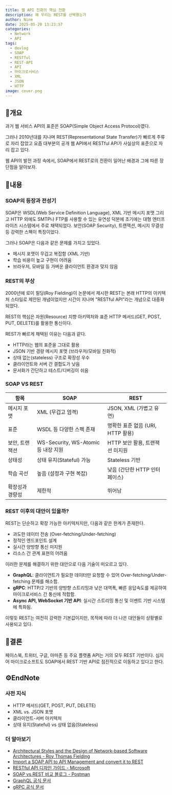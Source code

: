 ```yaml
---
title: 웹 API 진화의 핵심 전환
description: 왜 우리는 REST를 선택했는가
author: Nine
date: 2025-05-20 13:23:57
categories:
  - Network
  - API
tags:
  - devlog
  - SOAP
  - RESTful
  - REST-API
  - API
  - 마이크로서비스
  - XML
  - JSON
  - HTTP
image: cover.png
---
```

## 📌개요

과거 웹 서비스 API의 표준은 SOAP(Simple Object Access Protocol)였다.

그러나 2010년대를 지나며 REST(Representational State Transfer)가 빠르게 주류로 자리 잡았고 요즘 대부분의 공개 웹 API에서 RESTful API가 사실상의 표준으로 자리 잡고 있다.

웹 API의 발전 과정 속에서, SOAP에서 REST로의 전환이 일어난 배경과 그에 따른 장단점을 알아보자.

## 📌내용

### SOAP의 등장과 전성기

SOAP은 WSDL(Web Service Definition Language), XML 기반 메시지 포맷 그리고 HTTP 외에도 SMTP나 FTP를 사용할 수 있는 유연성 덕분에 초기에는 대형 엔터프라이즈 시스템에서 주로 채택되었다.
보안(SOAP Security), 트랜잭션, 메시지 무결성 등 강력한 스펙이 특징이었다.

그러나 SOAP은 다음과 같은 문제를 가지고 있었다.
- 메시지 포맷이 무겁고 복잡함 (XML 기반)
- 학습 비용이 높고 구현이 어려움
- 브라우저, 모바일 등 가벼운 클라이언트 환경과 맞지 않음

### REST의 부상

2000년에 로이 필딩(Roy Fielding)이 논문에서 제시한 REST는 본래 HTTP의 아키텍처 스타일로 제안된 개념이었지만 시간이 지나며 "RESTful API"라는 개념으로 대중화되었다.

REST의 핵심은 자원(Resource) 지향 아키텍처와 표준 HTTP 메서드(GET, POST, PUT, DELETE)를 활용한 통신이다.

REST가 빠르게 채택된 이유는 다음과 같다.
- HTTP라는 웹의 표준을 그대로 활용
- JSON 기반 경량 메시지 포맷 (브라우저/모바일 친화적)
- 상태 없는(stateless) 구조로 확장성 우수
- 클라이언트와 서버 간 결합도가 낮음
- 문서화가 간단하고 테스트/디버깅이 쉬움

### SOAP VS REST

| 항목       | SOAP                           | REST                     |
| -------- | ------------------------------ | ------------------------ |
| 메시지 포맷   | XML (무겁고 엄격)                   | JSON, XML (가볍고 유연)       |
| 표준       | WSDL 등 다양한 스펙 존재               | 명확한 표준 없음 (URI, HTTP 활용) |
| 보안, 트랜잭션 | WS-Security, WS-Atomic 등 내장 지원 | HTTP 보안 활용, 트랜잭션 미지원     |
| 상태성      | 상태 유지(Stateful) 가능             | Stateless 기반             |
| 학습 곡선    | 높음 (설정과 구현 복잡)                 | 낮음 (간단한 HTTP 인터페이스)      |
| 확장성과 경량성 | 제한적                            | 뛰어남                      |

### REST 이후의 대안이 있을까?

REST는 단순하고 확장 가능한 아키텍처지만, 다음과 같은 한계가 존재한다.
- 과도한 데이터 전송 (Over-fetching/Under-fetching)
- 정적인 엔드포인트 설계
- 실시간 양방향 통신 미지원
- 리소스 간 관계 표현의 어려움

이러한 문제를 해결하기 위한 대안으로 다음 기술이 떠오르고 있다.
- **GraphQL**: 클라이언트가 필요한 데이터만 요청할 수 있어 Over-fetching/Under-fetching 문제를 해소함.
- **gRPC**: HTTP/2 기반의 양방향 스트리밍과 낮은 대역폭, 빠른 응답속도를 제공하여 마이크로서비스 간 통신에 적합함.
- **Async API, WebSocket 기반 API**: 실시간 스트리밍 통신 및 이벤트 기반 시스템에 특화됨.

이렇듯 REST는 여전히 강력한 기본값이지만, 목적에 따라 더 나은 대안들이 상황별로 사용되고 있다.

## 🎯결론

페이스북, 트위터, 구글, 아마존 등 주요 플랫폼 API는 거의 모두 REST 기반이다.
심지어 마이크로소프트도 SOAP에서 REST 기반 API로 점진적으로 이동하고 있다고 한다.

## ⚙️EndNote

### 사전 지식

- HTTP 메서드(GET, POST, PUT, DELETE)
- XML vs. JSON 포맷
- 클라이언트-서버 아키텍처
- 상태 유지(Stateful) vs 상태 없음(Stateless)

### 더 알아보기

- [Architectural Styles and the Design of Network-based Software Architectures - Roy Thomas Fielding](https://ics.uci.edu/~fielding/pubs/dissertation/top.htm)
- [Import a SOAP API to API Management and convert it to REST](https://learn.microsoft.com/en-us/azure/api-management/restify-soap-api)
- [RESTful API 디자인 가이드 - Microsoft](https://learn.microsoft.com/en-us/azure/architecture/best-practices/api-design)
- [SOAP vs REST 비교 블로그 - Postman](https://blog.postman.com/soap-vs-rest/)
- [GraphQL 공식 문서](https://graphql.org/)
- [gRPC 공식 문서](https://grpc.io/)